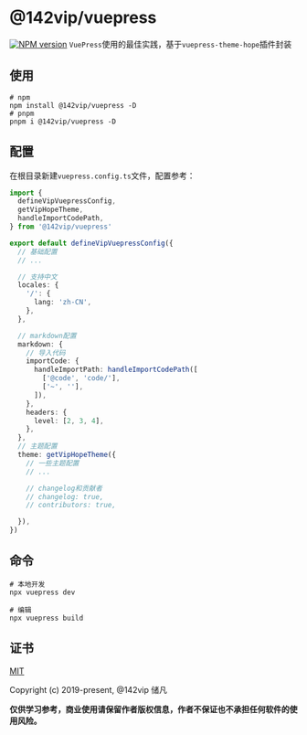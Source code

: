 # @142vip/vuepress

[![NPM version](https://img.shields.io/npm/v/@142vip/vuepress?labelColor=0b3d52&color=1da469&label=version)](https://www.npmjs.com/package/@142vip/vuepress)
`VuePress`使用的最佳实践，基于`vuepress-theme-hope`插件封装

## 使用

```shell
# npm
npm install @142vip/vuepress -D
# pnpm
pnpm i @142vip/vuepress -D
```

## 配置

在根目录新建`vuepress.config.ts`文件，配置参考：

```ts
import {
  defineVipVuepressConfig,
  getVipHopeTheme,
  handleImportCodePath,
} from '@142vip/vuepress'

export default defineVipVuepressConfig({
  // 基础配置
  // ...

  // 支持中文
  locales: {
    '/': {
      lang: 'zh-CN',
    },
  },

  // markdown配置
  markdown: {
    // 导入代码
    importCode: {
      handleImportPath: handleImportCodePath([
        ['@code', 'code/'],
        ['~', ''],
      ]),
    },
    headers: {
      level: [2, 3, 4],
    },
  },
  // 主题配置
  theme: getVipHopeTheme({
    // 一些主题配置
    // ...

    // changelog和贡献者
    // changelog: true,
    // contributors: true,

  }),
})
```

## 命令

```shell
# 本地开发
npx vuepress dev

# 编辑
npx vuepress build
```

## 证书

[MIT](https://opensource.org/license/MIT)

Copyright (c) 2019-present, @142vip 储凡

**仅供学习参考，商业使用请保留作者版权信息，作者不保证也不承担任何软件的使用风险。**
